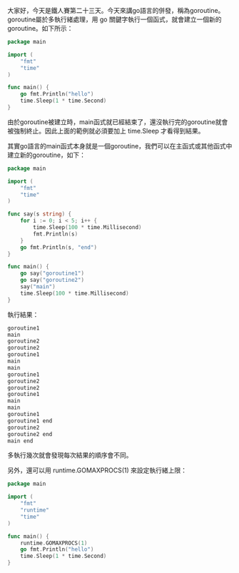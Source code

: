 大家好，今天是鐵人賽第二十三天。今天來講go語言的併發，稱為goroutine。goroutine屬於多執行緒處理，用 go 關鍵字執行一個函式，就會建立一個新的goroutine。如下所示：

```go
package main

import (
    "fmt"
    "time"
)

func main() {
	go fmt.Println("hello")
	time.Sleep(1 * time.Second)
}
```

由於goroutine被建立時，main函式就已經結束了，還沒執行完的goroutine就會被強制終止。因此上面的範例就必須要加上 time.Sleep 才看得到結果。

其實go語言的main函式本身就是一個goroutine，我們可以在主函式或其他函式中建立新的goroutine，如下：

```go
package main

import (
	"fmt"
	"time"
)

func say(s string) {
	for i := 0; i < 5; i++ {
		time.Sleep(100 * time.Millisecond)
		fmt.Println(s)
	}
	go fmt.Println(s, "end")
}

func main() {
	go say("goroutine1")
	go say("goroutine2")
	say("main")
	time.Sleep(100 * time.Millisecond)
}
```

執行結果：

```go
goroutine1
main
goroutine2
goroutine2
goroutine1
main
main
goroutine1
goroutine2
goroutine2
goroutine1
main
main
goroutine1
goroutine1 end
goroutine2
goroutine2 end
main end
```

多執行幾次就會發現每次結果的順序會不同。

另外，還可以用 runtime.GOMAXPROCS(1) 來設定執行緒上限：

```go
package main

import (
	"fmt"
	"runtime"
	"time"
)

func main() {
	runtime.GOMAXPROCS(1)
	go fmt.Println("hello")
	time.Sleep(1 * time.Second)
}
```


